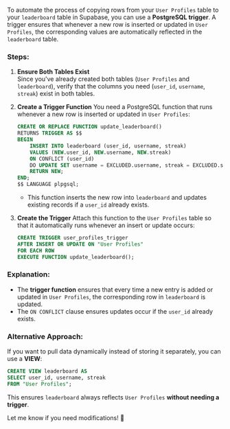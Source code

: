 To automate the process of copying rows from your `User Profiles` table to your `leaderboard` table in Supabase, you can use a **PostgreSQL trigger**. A trigger ensures that whenever a new row is inserted or updated in `User Profiles`, the corresponding values are automatically reflected in the `leaderboard` table.

### Steps:
1. **Ensure Both Tables Exist**  
   Since you've already created both tables (`User Profiles` and `leaderboard`), verify that the columns you need (`user_id`, `username`, `streak`) exist in both tables.

2. **Create a Trigger Function**
   You need a PostgreSQL function that runs whenever a new row is inserted or updated in `User Profiles`:

   ```sql
   CREATE OR REPLACE FUNCTION update_leaderboard()
   RETURNS TRIGGER AS $$
   BEGIN
       INSERT INTO leaderboard (user_id, username, streak)
       VALUES (NEW.user_id, NEW.username, NEW.streak)
       ON CONFLICT (user_id) 
       DO UPDATE SET username = EXCLUDED.username, streak = EXCLUDED.streak;
       RETURN NEW;
   END;
   $$ LANGUAGE plpgsql;
   ```

   - This function inserts the new row into `leaderboard` and updates existing records if a `user_id` already exists.

3. **Create the Trigger**
   Attach this function to the `User Profiles` table so that it automatically runs whenever an insert or update occurs:

   ```sql
   CREATE TRIGGER user_profiles_trigger
   AFTER INSERT OR UPDATE ON "User Profiles"
   FOR EACH ROW
   EXECUTE FUNCTION update_leaderboard();
   ```

### Explanation:
- The **trigger function** ensures that every time a new entry is added or updated in `User Profiles`, the corresponding row in `leaderboard` is updated.
- The `ON CONFLICT` clause ensures updates occur if the `user_id` already exists.

### Alternative Approach:
If you want to pull data dynamically instead of storing it separately, you can use a **VIEW**:

```sql
CREATE VIEW leaderboard AS
SELECT user_id, username, streak
FROM "User Profiles";
```

This ensures `leaderboard` always reflects `User Profiles` **without needing a trigger**.

Let me know if you need modifications! 🚀